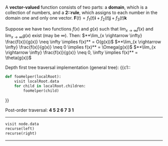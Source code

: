 A **vector-valued** function consists of two parts: a **domain**, which is a collection of numbers, and a **2::rule**, which assigns to each number in the domain one and only one vector.
$\mathbf{F}(t)=f_{1}(t)\mathbf{i}+f_{2}(t)\mathbf{j}+f_{3}(t)\mathbf{k}$

Suppose we have two functions $f(x)$ and $g(x)$ such that $\lim_{x \rightarrow \infty}f(x)$ and $\lim_{x \rightarrow \infty}g(x)$  exist (may be $\infty$). Then:
$**\lim_{x \rightarrow \infty} \frac{f(x)}{g(x)} \neq \infty \implies f(x)** = O(g(x))$
$**\lim_{x \rightarrow \infty} \frac{f(x)}{g(x)} \neq 0 \implies f(x)** = \Omega(g(x))$
$**\lim_{x \rightarrow \infty} \frac{f(x)}{g(x)} \neq 0, \infty \implies f(x)** = \theta(g(x))$


Depth first tree traversal implementation (general tree):
{{c1::
```python
def fooHelper(localRoot): 
	visit localRoot.data
	for child in localRoot.children:
		fooHelper(child)
```
}}

Post-order traversal:
**4 5 2 6 7 3 1**

---

```python
visit node.data
recurse(left)
recurse(right)
```

---